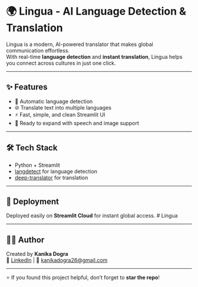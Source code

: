 # 🌍 Lingua - AI Language Detection & Translation

Lingua is a modern, AI-powered translator that makes global communication effortless.  
With real-time **language detection** and **instant translation**, Lingua helps you connect across cultures in just one click.

---

## ✨ Features
- 🔎 Automatic language detection  
- 🌐 Translate text into multiple languages  
- ⚡ Fast, simple, and clean Streamlit UI  
- 🚀 Ready to expand with speech and image support
  
---

## 🛠️ Tech Stack
- Python + Streamlit  
- [langdetect](https://pypi.org/project/langdetect/) for language detection  
- [deep-translator](https://pypi.org/project/deep-translator/) for translation
  
---

## 🚀 Deployment
Deployed easily on **Streamlit Cloud** for instant global access.
#   L i n g u a 

---
## 👩‍💻 Author
Created by **Kanika Dogra**  
🔗 [LinkedIn](https://www.linkedin.com/in/kanika-dogra-795839278/) | 📧 kanikadogra26@gmail.com  

---

⭐ If you found this project helpful, don’t forget to **star the repo**!


